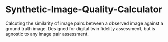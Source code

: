 # Synthetic-Image-Quality-Calculator
Calcuting the similarity of image pairs between a observed image against a ground truth image. Designed for digital twin fidelity assessment, but is agnostic to any image pair assessment.
